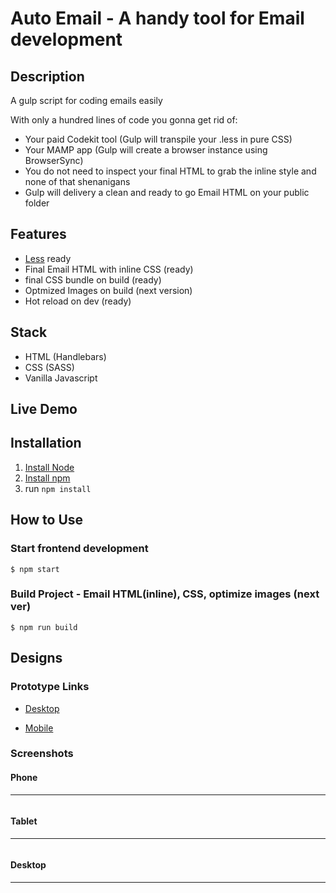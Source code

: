 # Auto Email - A handy tool for Email development

## Description

A gulp script for coding emails easily

With only a hundred lines of code you gonna get rid of:

- Your paid Codekit tool (Gulp will transpile your .less in pure CSS)
- Your MAMP app (Gulp will create a browser instance using BrowserSync)
- You do not need to inspect your final HTML to grab the inline style and none of that shenanigans
- Gulp will delivery a clean and ready to go Email HTML on your public folder

## Features

- [Less](https://lesscss.org/) ready
- Final Email HTML with inline CSS (ready)
- final CSS bundle on build (ready)
- Optmized Images on build (next version)
- Hot reload on dev (ready)

## Stack

- HTML (Handlebars)
- CSS (SASS)
- Vanilla Javascript

## Live Demo



## Installation

1. [Install Node](https://nodejs.dev/)
1. [Install npm](https://www.npmjs.com/get-npm)
2. run `npm install`


## How to Use

### Start frontend development

```
$ npm start
```

### Build Project - Email HTML(inline), CSS, optimize images (next ver)

```
$ npm run build
```


## Designs

### Prototype Links

- [Desktop]()

- [Mobile]()


### Screenshots

#### Phone
---
![]()


#### Tablet
---
![]()


#### Desktop
---
![]()
